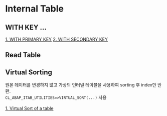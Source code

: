 # Internal Table
## WITH KEY ...
[1. WITH PRIMARY KEY](./src/primary_key.md)
[2. WITH SECONDARY KEY](./src/)
<br>
## Read Table
## Virtual Sorting
원본 데이터를 변경하지 않고 가상의 인터널 테이블을 사용하여 sorting 후 index만 반환.
<br>
`CL_ABAP_ITAB_UTILITIES=>VIRTUAL_SORT(...)` 사용
<br><br>
[1. Virtual Sort of a table](./src/Virtual_Sort_of_a_table.md)
